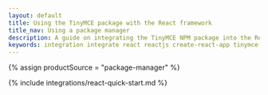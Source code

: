 ```yaml
---
layout: default
title: Using the TinyMCE package with the React framework
title_nav: Using a package manager
description: A guide on integrating the TinyMCE NPM package into the React framework.
keywords: integration integrate react reactjs create-react-app tinymce-react
---
```


{% assign productSource = "package-manager" %}

{% include integrations/react-quick-start.md %}
